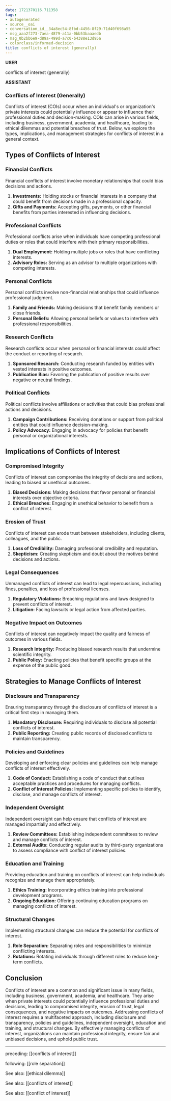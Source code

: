 ```yaml
---
date: 1721370116.711358
tags:
- autogenerated
- source__oai
- conversation_id__34a8ec54-8fbd-4456-8f29-71d40f698a55
- msg_aaa2f273-7aea-4879-a11a-0bb53baaaedb
- msg_0b2bb6e9-d89a-499d-a7c0-b4388e13d95a
- colorclass/informed-decision
title: conflicts of interest (generally)
---
```


**USER**

conflicts of interest (generally)


**ASSISTANT**

### Conflicts of Interest (Generally)

Conflicts of interest (COIs) occur when an individual's or organization's private interests could potentially influence or appear to influence their professional duties and decision-making. COIs can arise in various fields, including business, government, academia, and healthcare, leading to ethical dilemmas and potential breaches of trust. Below, we explore the types, implications, and management strategies for conflicts of interest in a general context.

## Types of Conflicts of Interest

### Financial Conflicts
Financial conflicts of interest involve monetary relationships that could bias decisions and actions.

1. **Investments:** Holding stocks or financial interests in a company that could benefit from decisions made in a professional capacity.
2. **Gifts and Payments:** Accepting gifts, payments, or other financial benefits from parties interested in influencing decisions.

### Professional Conflicts
Professional conflicts arise when individuals have competing professional duties or roles that could interfere with their primary responsibilities.

1. **Dual Employment:** Holding multiple jobs or roles that have conflicting interests.
2. **Advisory Roles:** Serving as an advisor to multiple organizations with competing interests.

### Personal Conflicts
Personal conflicts involve non-financial relationships that could influence professional judgment.

1. **Family and Friends:** Making decisions that benefit family members or close friends.
2. **Personal Beliefs:** Allowing personal beliefs or values to interfere with professional responsibilities.

### Research Conflicts
Research conflicts occur when personal or financial interests could affect the conduct or reporting of research.

1. **Sponsored Research:** Conducting research funded by entities with vested interests in positive outcomes.
2. **Publication Bias:** Favoring the publication of positive results over negative or neutral findings.

### Political Conflicts
Political conflicts involve affiliations or activities that could bias professional actions and decisions.

1. **Campaign Contributions:** Receiving donations or support from political entities that could influence decision-making.
2. **Policy Advocacy:** Engaging in advocacy for policies that benefit personal or organizational interests.

## Implications of Conflicts of Interest

### Compromised Integrity
Conflicts of interest can compromise the integrity of decisions and actions, leading to biased or unethical outcomes.

1. **Biased Decisions:** Making decisions that favor personal or financial interests over objective criteria.
2. **Ethical Breaches:** Engaging in unethical behavior to benefit from a conflict of interest.

### Erosion of Trust
Conflicts of interest can erode trust between stakeholders, including clients, colleagues, and the public.

1. **Loss of Credibility:** Damaging professional credibility and reputation.
2. **Skepticism:** Creating skepticism and doubt about the motives behind decisions and actions.

### Legal Consequences
Unmanaged conflicts of interest can lead to legal repercussions, including fines, penalties, and loss of professional licenses.

1. **Regulatory Violations:** Breaching regulations and laws designed to prevent conflicts of interest.
2. **Litigation:** Facing lawsuits or legal action from affected parties.

### Negative Impact on Outcomes
Conflicts of interest can negatively impact the quality and fairness of outcomes in various fields.

1. **Research Integrity:** Producing biased research results that undermine scientific integrity.
2. **Public Policy:** Enacting policies that benefit specific groups at the expense of the public good.

## Strategies to Manage Conflicts of Interest

### Disclosure and Transparency
Ensuring transparency through the disclosure of conflicts of interest is a critical first step in managing them.

1. **Mandatory Disclosure:** Requiring individuals to disclose all potential conflicts of interest.
2. **Public Reporting:** Creating public records of disclosed conflicts to maintain transparency.

### Policies and Guidelines
Developing and enforcing clear policies and guidelines can help manage conflicts of interest effectively.

1. **Code of Conduct:** Establishing a code of conduct that outlines acceptable practices and procedures for managing conflicts.
2. **Conflict of Interest Policies:** Implementing specific policies to identify, disclose, and manage conflicts of interest.

### Independent Oversight
Independent oversight can help ensure that conflicts of interest are managed impartially and effectively.

1. **Review Committees:** Establishing independent committees to review and manage conflicts of interest.
2. **External Audits:** Conducting regular audits by third-party organizations to assess compliance with conflict of interest policies.

### Education and Training
Providing education and training on conflicts of interest can help individuals recognize and manage them appropriately.

1. **Ethics Training:** Incorporating ethics training into professional development programs.
2. **Ongoing Education:** Offering continuing education programs on managing conflicts of interest.

### Structural Changes
Implementing structural changes can reduce the potential for conflicts of interest.

1. **Role Separation:** Separating roles and responsibilities to minimize conflicting interests.
2. **Rotations:** Rotating individuals through different roles to reduce long-term conflicts.

## Conclusion

Conflicts of interest are a common and significant issue in many fields, including business, government, academia, and healthcare. They arise when private interests could potentially influence professional duties and decisions, leading to compromised integrity, erosion of trust, legal consequences, and negative impacts on outcomes. Addressing conflicts of interest requires a multifaceted approach, including disclosure and transparency, policies and guidelines, independent oversight, education and training, and structural changes. By effectively managing conflicts of interest, organizations can maintain professional integrity, ensure fair and unbiased decisions, and uphold public trust.


---

preceding: [[conflicts of interest]]  


following: [[role separation]]

See also: [[ethical dilemma]]


See also: [[conflicts of interest]]


See also: [[conflict of interest]]
